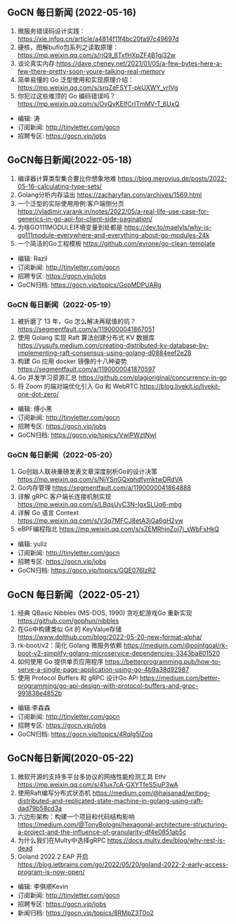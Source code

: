 ## GoCN 每日新闻 (2022-05-16)

1. 微服务错误码设计实践：https://xie.infoq.cn/article/a4814f11f4bc20fa97c49697d
2. 硬核，图解bufio包系列之读取原理：https://mp.weixin.qq.com/s/rjQ9_8TxfHXpZF4B1gj32w
3. 谈论真实内存:https://dave.cheney.net/2021/01/05/a-few-bytes-here-a-few-there-pretty-soon-youre-talking-real-memory
4. 简单易懂的 Go 泛型使用和实现原理介绍：https://mp.weixin.qq.com/s/srqZeFSYT-pkUXWY_vrIVg
5. 你犯过这些难顶的 Go 编码错误吗？https://mp.weixin.qq.com/s/OvQvKElfCrITmMV-T_6UxQ

* 编辑: 涛
* 订阅新闻: http://tinyletter.com/gocn
* 招聘专区: https://gocn.vip/jobs


## GoCN每日新闻(2022-05-18)

1. 编译器计算类型集合要比你想象地难 https://blog.merovius.de/posts/2022-05-16-calculating-type-sets/ 
2. Golang分析内存溢出 https://zacharyfan.com/archives/1569.html 
3. 一个泛型的实际使用用例:客户端侧分页  https://vladimir.varank.in/notes/2022/05/a-real-life-use-case-for-generics-in-go-api-for-client-side-pagination/
4. 为啥GO111MODULE环境变量到处都是 https://dev.to/maelvls/why-is-go111module-everywhere-and-everything-about-go-modules-24k
5. 一个简洁的Go工程模板 https://github.com/evrone/go-clean-template


* 编辑: Razil
* 订阅新闻: http://tinyletter.com/gocn
* 招聘专区: https://gocn.vip/jobs
* GoCN归档: https://gocn.vip/topics/GopMDPUARg

### GoCN 每日新闻（2022-05-19）

1. 被折磨了 13 年，Go 怎么解决再赋值的坑？ https://segmentfault.com/a/1190000041867051
2. 使用 Golang 实现 Raft 算法创建分布式 KV 数据库 https://yusufs.medium.com/creating-distributed-kv-database-by-implementing-raft-consensus-using-golang-d0884eef2e28
3. 构建 Go 应用 docker 镜像的十八种姿势 https://segmentfault.com/a/1190000041870597
4. Go 并发学习资源汇总 https://github.com/plagioriginal/concurrency-in-go
5. 将 Zoom 的端对端优化引入 Go 和 WebRTC https://blog.livekit.io/livekit-one-dot-zero/

* 编辑: 傅小黑
* 订阅新闻: http://tinyletter.com/gocn
* 招聘专区: https://gocn.vip/jobs
* GoCN归档: https://gocn.vip/topics/VwlPWztNwl


### GoCN 每日新闻（2022-05-20）

1. Go创始人联袂重磅发表文章深度剖析Go的设计决策 https://mp.weixin.qq.com/s/NjYSnGQxqhdfymktwDRdVA
2. Go内存管理 https://segmentfault.com/a/1190000041864888
3. 详解 gRPC 客户端长连接机制实现 https://mp.weixin.qq.com/s/LBqsUyC3N-IgxSLUq6-mbg
4. 详解 Go 语言 Context https://mp.weixin.qq.com/s/V3q7MFCJ8etA3jGa6gH2yw
5. eBPF编程指北 https://mp.weixin.qq.com/s/sZEMRhjnZoj7j_sWbFsHkQ

* 编辑: yuliz
* 订阅新闻: http://tinyletter.com/gocn
* 招聘专区: https://gocn.vip/jobs
* GoCN归档: https://gocn.vip/topics/GQE076IzR2


## GoCN 每日新闻（2022-05-21）

1. 经典 QBasic Nibbles (MS-DOS, 1990) 贪吃蛇游戏Go 重新实现 https://github.com/gophun/nibbles
2. 在Go中构建类似 Git 的 KeyValue存储 https://www.dolthub.com/blog/2022-05-20-new-format-alpha/
3. rk-boot/v2：简化 Golang 微服务依赖 https://medium.com/@pointgoal/rk-boot-v2-simplify-golang-microservice-dependencies-3343ba801520
4. 如何使用 Go 提供单页应用程序 https://betterprogramming.pub/how-to-serve-a-single-page-application-using-go-4b9a38d92987
5. 使用 Protocol Buffers 和 gRPC 设计Go APi https://medium.com/better-programming/go-api-design-with-protocol-buffers-and-grpc-991838e4852b

* 编辑:李森森
* 订阅新闻: http://tinyletter.com/gocn
* 招聘专区: https://gocn.vip/jobs
* GoCN归档: https://gocn.vip/topics/4Rqlg5IZoq

## GoCN每日新闻(2020-05-22)

1. 微软开源的支持多平台多协议的网络性能检测工具 Ethr https://mp.weixin.qq.com/s/41ux7cA-GXYTfeS5juP3wA
2. 使用Raft编写分布式状态机 https://medium.com/@hajsanad/writing-distributed-and-replicated-state-machine-in-golang-using-raft-dad79b58cd3a
3. 六边形架构：构建一个项目和代码结构影响 https://medium.com/@TonyBologni/hexagonal-architecture-structuring-a-project-and-the-influence-of-granularity-df4e0851ab5c
4. 为什么我们在Multy中选择gRPC https://docs.multy.dev/blog/why-rest-is-dead
5. Goland 2022.2 EAP 开启 https://blog.jetbrains.com/go/2022/05/20/goland-2022-2-early-access-program-is-now-open/

* 编辑: 李俱顺Kevin
* 订阅新闻: http://tinyletter.com/gocn
* 招聘专区: https://gocn.vip/jobs 
* 新闻归档: https://gocn.vip/topics/8RMpZ3T0o2
